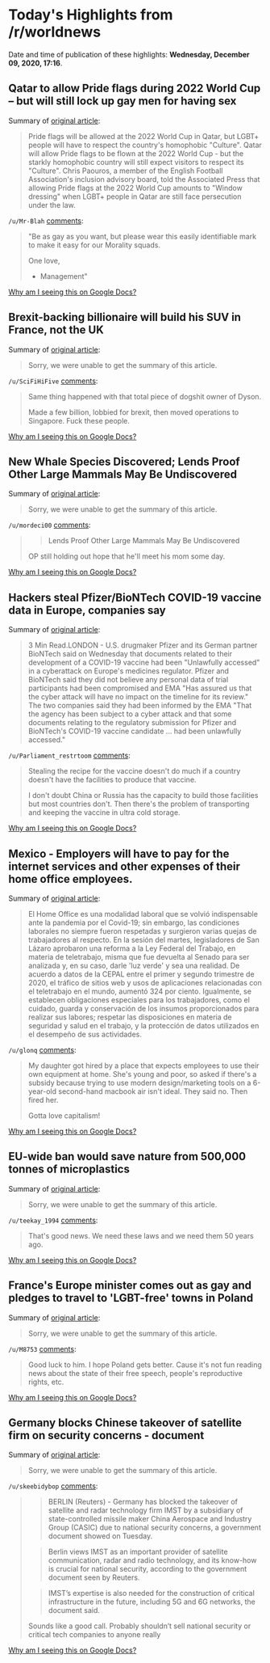 # Today's Highlights from /r/worldnews

Date and time of publication of these highlights: **Wednesday, December 09, 2020, 17:16**.

## Qatar to allow Pride flags during 2022 World Cup – but will still lock up gay men for having sex

Summary of [original article](https://www.pinknews.co.uk/2020/12/09/qatar-world-cup-2022-lgbt-gay-pride-rainbow-flag-nasser-al-khater-chris-paouros):

> Pride flags will be allowed at the 2022 World Cup in Qatar, but LGBT+ people will have to respect the country's homophobic "Culture". Qatar will allow Pride flags to be flown at the 2022 World Cup - but the starkly homophobic country will still expect visitors to respect its "Culture". Chris Paouros, a member of the English Football Association's inclusion advisory board, told the Associated Press that allowing Pride flags at the 2022 World Cup amounts to "Window dressing" when LGBT+ people in Qatar are still face persecution under the law.

`/u/Mr-Blah` [comments](https://www.reddit.com/r/worldnews/comments/k9td62/qatar_to_allow_pride_flags_during_2022_world_cup/):

> "Be as gay as you want, but please wear this easily identifiable mark to make it easy for our Morality squads.
> 
> One love,
> 
> - Management"

[Why am I seeing this on Google Docs?](https://docs.google.com/document/d/1Dc6We63vOXIZsc0op-Bt4abqkYjXzOigalQqFxmvvbM/edit?usp=sharing)

## Brexit-backing billionaire will build his SUV in France, not the UK

Summary of [original article](https://www.cnn.com/2020/12/09/business/jim-ratcliffe-grenadier-brexit/index.html):

> Sorry, we were unable to get the summary of this article.

`/u/SciFiHiFive` [comments](https://www.reddit.com/r/worldnews/comments/k9qi11/brexitbacking_billionaire_will_build_his_suv_in/):

> Same thing happened with that total piece of dogshit owner of Dyson.
> 
> Made a few billion, lobbied for brexit, then moved operations to Singapore. Fuck these people.

[Why am I seeing this on Google Docs?](https://docs.google.com/document/d/1Dc6We63vOXIZsc0op-Bt4abqkYjXzOigalQqFxmvvbM/edit?usp=sharing)

## New Whale Species Discovered; Lends Proof Other Large Mammals May Be Undiscovered

Summary of [original article](https://www.thevast.net/post/breaking-new-species-of-whale-discovered):

> Sorry, we were unable to get the summary of this article.

`/u/mordeci00` [comments](https://www.reddit.com/r/worldnews/comments/ka26y9/new_whale_species_discovered_lends_proof_other/):

> > Lends Proof Other Large Mammals May Be Undiscovered
> 
> OP still holding out hope that he'll meet his mom some day.

[Why am I seeing this on Google Docs?](https://docs.google.com/document/d/1Dc6We63vOXIZsc0op-Bt4abqkYjXzOigalQqFxmvvbM/edit?usp=sharing)

## Hackers steal Pfizer/BioNTech COVID-19 vaccine data in Europe, companies say

Summary of [original article](https://www.reuters.com/article/us-ema-cyber-idUSKBN28J2Q7):

> 3 Min Read.LONDON - U.S. drugmaker Pfizer and its German partner BioNTech said on Wednesday that documents related to their development of a COVID-19 vaccine had been "Unlawfully accessed" in a cyberattack on Europe's medicines regulator. Pfizer and BioNTech said they did not believe any personal data of trial participants had been compromised and EMA "Has assured us that the cyber attack will have no impact on the timeline for its review." The two companies said they had been informed by the EMA "That the agency has been subject to a cyber attack and that some documents relating to the regulatory submission for Pfizer and BioNTech's COVID-19 vaccine candidate ... had been unlawfully accessed."

`/u/Parliament_restrtoom` [comments](https://www.reddit.com/r/worldnews/comments/k9yxws/hackers_steal_pfizerbiontech_covid19_vaccine_data/):

> Stealing the recipe for the vaccine doesn't do much if a country doesn't have the facilities to produce that vaccine.
> 
> I don't doubt China or Russia has the capacity to build those facilities but most countries don't. Then there's the problem of transporting and keeping the vaccine in ultra cold storage.

[Why am I seeing this on Google Docs?](https://docs.google.com/document/d/1Dc6We63vOXIZsc0op-Bt4abqkYjXzOigalQqFxmvvbM/edit?usp=sharing)

## Mexico - Employers will have to pay for the internet services and other expenses of their home office employees.

Summary of [original article](https://www.eluniversal.com.mx/nacion/home-office-patrones-deberan-pagar-el-internet-y-otros-insumos-si-trabajas-desde-casa):

> El Home Office es una modalidad laboral que se volvió indispensable ante la pandemia por el Covid-19; sin embargo, las condiciones laborales no siempre fueron respetadas y surgieron varias quejas de trabajadores al respecto. En la sesión del martes, legisladores de San Lázaro aprobaron una reforma a la Ley Federal del Trabajo, en materia de teletrabajo, misma que fue devuelta al Senado para ser analizada y, en su caso, darle 'luz verde' y sea una realidad. De acuerdo a datos de la CEPAL entre el primer y segundo trimestre de 2020, el tráfico de sitios web y usos de aplicaciones relacionadas con el teletrabajo en el mundo, aumentó 324 por ciento. Igualmente, se establecen obligaciones especiales para los trabajadores, como el cuidado, guarda y conservación de los insumos proporcionados para realizar sus labores; respetar las disposiciones en materia de seguridad y salud en el trabajo, y la protección de datos utilizados en el desempeño de sus actividades.

`/u/glonq` [comments](https://www.reddit.com/r/worldnews/comments/ka0zb3/mexico_employers_will_have_to_pay_for_the/):

> My daughter got hired by a place that expects employees to use their own equipment at home.  She's young and poor, so asked if there's a subsidy because trying to use modern design/marketing tools on a 6-year-old second-hand macbook air isn't ideal.  They said no.  Then fired her.
> 
> Gotta love capitalism!

[Why am I seeing this on Google Docs?](https://docs.google.com/document/d/1Dc6We63vOXIZsc0op-Bt4abqkYjXzOigalQqFxmvvbM/edit?usp=sharing)

## EU-wide ban would save nature from 500,000 tonnes of microplastics

Summary of [original article](https://www.reuters.com/article/environment-plastic-eu/eu-wide-ban-would-save-nature-from-500000-tonnes-of-microplastics-agency-idUSKBN28J1EE):

> Sorry, we were unable to get the summary of this article.

`/u/teekay_1994` [comments](https://www.reddit.com/r/worldnews/comments/k9x4n7/euwide_ban_would_save_nature_from_500000_tonnes/):

> That's good news. We need these laws and we need them 50 years ago.

[Why am I seeing this on Google Docs?](https://docs.google.com/document/d/1Dc6We63vOXIZsc0op-Bt4abqkYjXzOigalQqFxmvvbM/edit?usp=sharing)

## France's Europe minister comes out as gay and pledges to travel to 'LGBT-free' towns in Poland

Summary of [original article](https://news.yahoo.com/frances-europe-minister-comes-gay-164902334.html):

> Sorry, we were unable to get the summary of this article.

`/u/M8753` [comments](https://www.reddit.com/r/worldnews/comments/k9xoh0/frances_europe_minister_comes_out_as_gay_and/):

> Good luck to him. I hope Poland gets better. Cause it's not fun reading news about the state of their free speech, people's reproductive rights, etc.

[Why am I seeing this on Google Docs?](https://docs.google.com/document/d/1Dc6We63vOXIZsc0op-Bt4abqkYjXzOigalQqFxmvvbM/edit?usp=sharing)

## Germany blocks Chinese takeover of satellite firm on security concerns - document

Summary of [original article](https://uk.reuters.com/article/uk-germany-china-m-a/germany-blocks-chinese-takeover-of-satellite-firm-due-to-security-concerns-document-idUKKBN28I1U0):

> Sorry, we were unable to get the summary of this article.

`/u/skeebidybop` [comments](https://www.reddit.com/r/worldnews/comments/k9ljwe/germany_blocks_chinese_takeover_of_satellite_firm/):

> >BERLIN (Reuters) - Germany has blocked the takeover of satellite and radar technology firm IMST by a subsidiary of state-controlled missile maker China Aerospace and Industry Group (CASIC) due to national security concerns, a government document showed on Tuesday.
> 
> >Berlin views IMST as an important provider of satellite communication, radar and radio technology, and its know-how is crucial for national security, according to the government document seen by Reuters.
> 
> >IMST’s expertise is also needed for the construction of critical infrastructure in the future, including 5G and 6G networks, the document said.
> 
> Sounds like a good call. Probably shouldn’t sell national security or critical tech companies to anyone really

[Why am I seeing this on Google Docs?](https://docs.google.com/document/d/1Dc6We63vOXIZsc0op-Bt4abqkYjXzOigalQqFxmvvbM/edit?usp=sharing)

